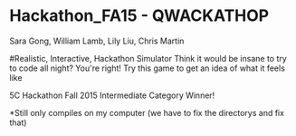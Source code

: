 # Hackathon_FA15 - QWACKATHOP
Sara Gong, William Lamb, Lily Liu, Chris Martin

#Realistic, Interactive, Hackathon Simulator
Think it would be insane to try to code all night?
You're right! Try this game to get an idea of what it feels like

5C Hackathon Fall 2015 Intermediate Category Winner!

*Still only compiles on my computer (we have to fix the directorys and fix that)
